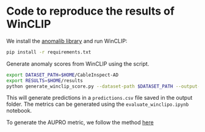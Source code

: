 <!---
Copyright (C) 2024 Mila - Institut québécois d'intelligence artificielle
SPDX-License-Identifier: CC-BY-4.0
-->

# Code to reproduce the results of WinCLIP

We install the [anomalib library](https://github.com/openvinotoolkit/anomalib/) and run WinCLIP:
```bash
pip install -r requirements.txt
```

Generate anomaly scores from WinCLIP using the script.
```bash
export DATASET_PATH=$HOME/CableInspect-AD
export RESULTS=$HOME/results
python generate_winclip_score.py --dataset-path $DATASET_PATH --output-path $RESULTS
```

This will generate predictions in a `predictions.csv` file saved in the output folder. The metrics can be generated using the `evaluate_winclipo.ipynb` notebook.

To generate the AUPRO metric, we follow the method [here](https://github.com/caoyunkang/WinClip/blob/master/README.md)